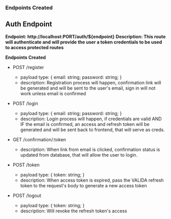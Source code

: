 ### Endpoints Created

## Auth Endpoint

**Endpoint: http://localhost:PORT/auth/${endpoint}**
**Description: This route will authenticate and will provide the user a token credentials to be used to access protected routes**

**Endpoints Created**

-  POST /register

   -  payload type:
      {
      email: string;
      password: string;
      }
   -  description: Registration process will happen, confirmation link will be generated and will be sent to the user's email, sign in will not work unless email is confirmed

-  POST /login

   -  payload type:
      {
      email: string;
      password: string;
      }
   -  description: Login process will happen, if credentials are valid AND IF the email is confirmed, an access and refresh token will be generated and will be sent back to frontend, that will serve as creds.

-  GET /confirmation/:token

   -  description: When link from email is clicked, confirmation status is updated from database, that will allow the user to login.

-  POST /token

   -  payload type:
      {
      token: string;
      }
   -  description: When access token is expired, pass the VALIDA refresh token to the request's body to generate a new access token

-  POST /logout

   -  payload type:
      {
      token: string;
      }
   -  description: Will revoke the refresh token's access
